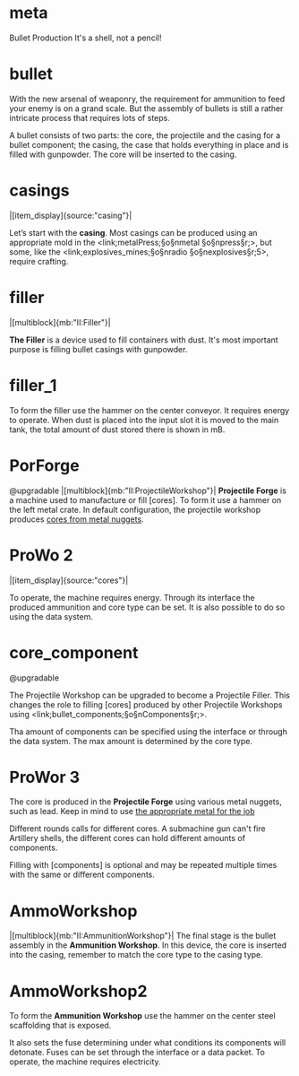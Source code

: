 # meta
Bullet Production
It's a shell, not a pencil!

# bullet
With the new arsenal of weaponry, the requirement for ammunition to feed your enemy is on a grand scale.
But the assembly of bullets is still a rather intricate process that requires lots of steps.

A bullet consists of two parts:  the core, the projectile and the casing for a bullet component; the casing, the case
that holds everything in place and is filled with gunpowder. The core will be inserted to the casing.


# casings
|[item_display]{source:"casing"}|

Let’s start with the **casing**. Most casings can be produced using an appropriate mold in the <link;metalPress;§o§nmetal §o§npress§r;>, but some, like the <link;explosives_mines;§o§nradio §o§nexplosives§r;5>, require crafting.<br>

# filler

|[multiblock]{mb:"II:Filler"}|

**The Filler** is a device used to fill containers with dust. It's most important purpose is filling bullet casings with gunpowder.

# filler_1
To form the filler use the hammer on the center conveyor. It requires energy to operate. When dust is placed into the input slot it is moved to the main tank, the total amount of dust stored there is shown in mB.

# PorForge
@upgradable
|[multiblock]{mb:"II:ProjectileWorkshop"}|
**Projectile Forge** is a machine used to manufacture or fill [cores]. To form it use a hammer on the left metal crate.
In default configuration, the projectile workshop produces [cores from metal nuggets](bullet_cores). 

# ProWo 2
|[item_display]{source:"cores"}|

To operate, the machine requires energy. Through its interface the produced ammunition and core type can be set. 
It is also possible to do so using the data system.

# core_component
@upgradable

The Projectile Workshop can be upgraded to become a Projectile Filler. This changes the role to filling [cores] produced by other Projectile Workshops using <link;bullet_components;§o§nComponents§r;>.

Tha amount of components can be specified using the interface or through the data system. The max amount is determined by the core type.

# ProWor 3
The core is produced in the **Projectile Forge** using various metal nuggets, such as lead. Keep in mind to use [the appropriate metal for the job](bullet_cores)

Different rounds calls for different cores. A submachine gun can't fire Artillery shells, the different cores can hold different amounts of components.

Filling with [components] is optional and may be repeated multiple times with the same or different components.


# AmmoWorkshop
|[multiblock]{mb:"II:AmmunitionWorkshop"}|
The final stage is the bullet assembly in the **Ammunition Workshop**. 
In this device, the core is inserted into the casing, remember to match the core type to the casing type.

# AmmoWorkshop2
To form the **Ammunition Workshop** use the hammer on the center steel scaffolding that is exposed.

It also sets the fuse determining under what conditions its components will detonate. Fuses can be set through the interface or a data packet. To operate, the machine requires electricity.
